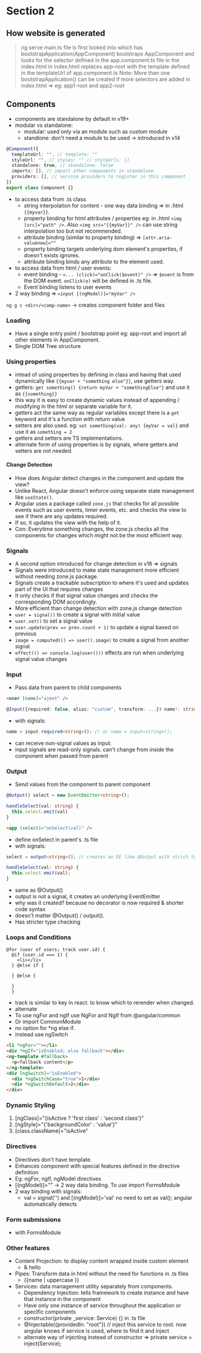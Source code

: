 # Section 2

## How website is generated

> ng serve
> main.ts file is first looked into which has bootstrapApplication(AppComponent)
> bootstraps AppComponent and looks for the selector defined in the app.component.ts file in the index.html
> <app-root /> in index.html
> replaces app-root with the template defined in the templateUrl of app.component.ts
> Note: More than one bootstrapApplication() can be created if more selectors are added in index.html => eg: app1-root and app2-root

## Components

- components are standalone by default in v19+
- modular vs standalone:
  - modular: used only via an module such as custom module
  - standlone: don't need a module to be used -> introduced in v14

```ts
@Component({
  templateUrl: "", // template: ""
  styleUrl: "", // styles: "" // styleUrls: []
  standalone: true, // standalone: false
  imports: [], // import other components in standalone
  providers: [], // service providers to register in this component
})
export class Component {}
```

- to access data from .ts class
  - string interpolation for content - one way data binding => in .html `{{myvar}}`.
  - property binding for html attributes / properties eg: in .html `<img [src]="path" />`. Also `<img src="{{myVar}}" />` can use string interpolation too but not recommended.
  - attribute binding (similar to property binding) => `[attr.aria-valuenow]=""`
  - property binding targets underlying dom element's properties, if doesn't exists ignores.
  - attribute binding binds any attribute to the element used.
- to access data from html / user events:
  - event binding - `<... (click)="onClick($event)" />` => `$event` is from the DOM event. `onClick(e)` will be defined in .ts file.
  - Event binding listens to user events
- 2 way binding => `<input [(ngModel)]="myVar" />`

`ng g c <dir>/<comp-name>` -> creates component folder and files

### Loading

- Have a single entry point / bootstrap point eg: app-root and import all other elements in AppComponent.
- Single DOM Tree structure

### Using properties

- intead of using properties by defining in class and having that used dynamically like `{{myvar + "something else"}}`, use getters way.
- getters: `get something() {return myVar + "somethingElse"}` and use it as `{{something}}`
- this way it is easy to create dynamic values instead of appending / modifying in the html or separate variable for it.
- getters act the same way as regular variables except there is a `get` keyword and it's a function with return value
- setters are also used. eg: `set something(val: any) {myVar = val}` and use it as `something = 2`
- getters and setters are TS implementations.
- alternate form of using properties is by signals, where getters and setters are not needed.

#### Change Detection

- How does Angular detect changes in the component and update the view?
- Unlike React, Angular doesn't enforce using separate state management like `useState()`.
- Angular uses a package called `zone.js` that checks for all possible events such as user events, timer events, etc. and checks the view to see if there are any updates required.
- If so, it updates the view with the help of it.
- Con: Everytime something changes, the zone.js checks all the components for changes which might not be the most efficient way.

### Signals

- A second option introduced for change detection in v16 => signals
- Signals were introduced to make state management more efficient without needing zone.js package.
- Signals create a trackable subscription to where it's used and updates part of the UI that requires changes
- It only checks if that signal value changes and checks the corresponding DOM accordingly.
- More efficient than change detection with zone.js change detection
- `user = signal()` to create a signal with initial value
- `user.set()` to set a signal value
- `user.update(prev => prev.count + 1)` to update a signal based on previous
- `image = computed(() => user().image)` to create a signal from another signal
- `effect(() => console.log(user()))` effects are run when underlying signal value changes

### Input

- Pass data from parent to child components

```html
<user [name]="ajeet" />
```

```ts
@Input({required: false, alias: "custom", transform: ...}) name!: string; // tells whether required or not with an alias and transform
```

- with signals:

```ts
name = input.required<string>(); // or name = input<string>();
```

- can receive non-signal values as input.
- input signals are read-only signals. can't change from inside the component when passed from parent

### Output

- Send values from the component to parent component

```ts
@Output() select = new EventEmitter<string>();

handleSelect(val: string) {
  this.select.emit(val)
}
```

```html
<app (select)="onSelect(val)" />
```

- define onSelect in parent's .ts file
- with signals:

```ts
select = output<string>(); // creates an EE like @Output with strict type checking

handleSelect(val: string) {
  this.select.emit(val);
}
```

- same as @Output()
- output is not a signal, it creates an underlying EventEmitter
- why was it created? because no decorator is now required & shorter code syntax
- doesn't matter @Output() / output().
- Has stricter type checking

### Loops and Conditions

```tsx
@for (user of users; track user.id) {
  @if (user.id === 1) {
    <li></li>
  } @else if {

  } @else {

  }
  }
```

- track is similar to key in react. to know which to rerender when changed.
- alternate
- To use ngFor and ngIf use NgFor and NgIf from @angular/common
- Or import CommonModule
- no option for \*ng else if.
- instead use ngSwitch

```html
<li *ngFor=""></li>
<div *ngIf="isEnabled; else fallback"></div>
<ng-template #fallback>
  <p>fallback content</p>
</ng-template>
<div [ngSwitch]="isEnabled">
  <div *ngSwitchCase="true">1</div>
  <div *ngSwitchDefault>2</div>
</div>
```

### Dynamic Styling

1. [ngClass]="{isActive ? 'first class' : 'second class'}"
2. [ngStyle]="{'backgroundColor' : 'value'}"
3. [class.className]="isActive"

### Directives

- Directives don't have template.
- Enhances component with special features defined in the directive definition
- Eg: ngFor, ngIf, ngModel directives
- [(ngModel)]="" -> 2 way data binding. To use import FormsModule
- 2 way binding with signals:
  - val = signal('') and [(ngModel)]='val' no need to set as val(); angular automatically detects

### Form submissions

- <form (ngSubmit)="handleSubmit()"></form> with FormsModule

### Other features

- Content Projection: <ng-content></ng-content> to display content wrapped inside custom element
  - <ng-content></ng-content> & <app>hello</app>
- Pipes: Transform data in html without the need for functions in .ts files
  - {{name | uppercase }}
- Services: data management utility separately from components.
  - Dependency Injection: tells framework to create instance and have that instance in the component
  - Have only one instance of service throughout the application or specific components
  - constructor(private \_service: Service) {} in .ts file
  - @Injectable({providedIn: "root"}) // inject this service to root. now angular knows if service is used, where to find it and inject
  - alternate way of injecting instead of constructor => private service = inject(Service);
